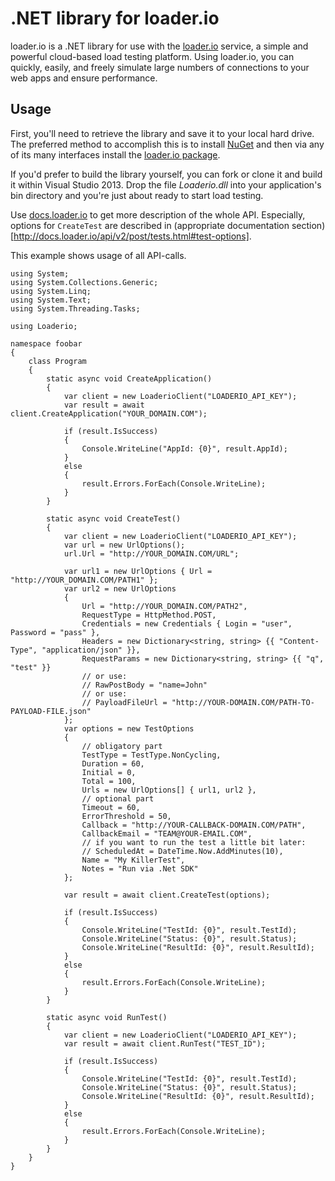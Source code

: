 .NET library for loader.io
==============
loader.io is a .NET library for use with the [loader.io](http://loader.io/) service, a simple and powerful cloud-based load testing platform.  Using loader.io, you can quickly, easily, and freely simulate large numbers of connections to your web apps and ensure performance.

## Usage
First, you'll need to retrieve the library and save it to your local hard drive. The preferred method to accomplish this is to install [NuGet](http://nuget.org/) and then via any of its many interfaces install the [loader.io package](https://www.nuget.org/packages/Loaderio).

If you'd prefer to build the library yourself, you can fork or clone it and build it within Visual Studio 2013. Drop the file *Loaderio.dll* into your application's bin directory and you're just about ready to start load testing.

Use [docs.loader.io](http://docs.loader.io) to get more description of the whole API. Especially, options for <code>CreateTest</code> are described in (appropriate documentation section)[http://docs.loader.io/api/v2/post/tests.html#test-options].

This example shows usage of all API-calls.

```CSharp
using System;
using System.Collections.Generic;
using System.Linq;
using System.Text;
using System.Threading.Tasks;

using Loaderio;

namespace foobar
{
    class Program
    {
        static async void CreateApplication()
        {
            var client = new LoaderioClient("LOADERIO_API_KEY");
            var result = await client.CreateApplication("YOUR_DOMAIN.COM");

            if (result.IsSuccess)
            {
                Console.WriteLine("AppId: {0}", result.AppId);
            }
            else
            {
                result.Errors.ForEach(Console.WriteLine);
            }
        }

        static async void CreateTest()
        {
            var client = new LoaderioClient("LOADERIO_API_KEY");
            var url = new UrlOptions();
            url.Url = "http://YOUR_DOMAIN.COM/URL";

            var url1 = new UrlOptions { Url = "http://YOUR_DOMAIN.COM/PATH1" };
            var url2 = new UrlOptions
            {
                Url = "http://YOUR_DOMAIN.COM/PATH2",
                RequestType = HttpMethod.POST,
                Credentials = new Credentials { Login = "user", Password = "pass" },
                Headers = new Dictionary<string, string> {{ "Content-Type", "application/json" }},
                RequestParams = new Dictionary<string, string> {{ "q", "test" }}
                // or use:
                // RawPostBody = "name=John"
                // or use:
                // PayloadFileUrl = "http://YOUR-DOMAIN.COM/PATH-TO-PAYLOAD-FILE.json"
            };
            var options = new TestOptions
            {
                // obligatory part
                TestType = TestType.NonCycling,
                Duration = 60,
                Initial = 0,
                Total = 100,
                Urls = new UrlOptions[] { url1, url2 },
                // optional part
                Timeout = 60,
                ErrorThreshold = 50,
                Callback = "http://YOUR-CALLBACK-DOMAIN.COM/PATH",
                CallbackEmail = "TEAM@YOUR-EMAIL.COM",
                // if you want to run the test a little bit later:
                // ScheduledAt = DateTime.Now.AddMinutes(10),
                Name = "My KillerTest",
                Notes = "Run via .Net SDK"
            };
            
            var result = await client.CreateTest(options);

            if (result.IsSuccess)
            {
                Console.WriteLine("TestId: {0}", result.TestId);
                Console.WriteLine("Status: {0}", result.Status);
                Console.WriteLine("ResultId: {0}", result.ResultId);
            }
            else
            {
                result.Errors.ForEach(Console.WriteLine);
            } 
        }

        static async void RunTest()
        {
            var client = new LoaderioClient("LOADERIO_API_KEY");
            var result = await client.RunTest("TEST_ID");

            if (result.IsSuccess)
            {
                Console.WriteLine("TestId: {0}", result.TestId);
                Console.WriteLine("Status: {0}", result.Status);
                Console.WriteLine("ResultId: {0}", result.ResultId);
            }
            else
            {
                result.Errors.ForEach(Console.WriteLine);
            }
        }
    }
}

```
